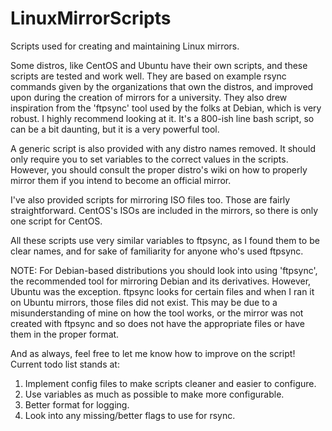 # LinuxMirrorScripts
Scripts used for creating and maintaining Linux mirrors.

Some distros, like CentOS and Ubuntu have their own scripts, and these scripts are tested and work well.  They are based on example rsync commands given by the organizations that own the distros, and improved upon during the creation of mirrors for a university.  They also drew inspiration from the 'ftpsync' tool used by the folks at Debian, which is very robust.  I highly recommend looking at it.  It's a 800-ish line bash script, so can be a bit daunting, but it is a very powerful tool.

A generic script is also provided with any distro names removed.  It should only require you to set variables to the correct values in the scripts.  However, you should consult the proper distro's wiki on how to properly mirror them if you intend to become an official mirror.

I've also provided scripts for mirroring ISO files too.  Those are fairly straightforward.  CentOS's ISOs are included in the mirrors, so there is only one script for CentOS.

All these scripts use very similar variables to ftpsync, as I found them to be clear names, and for sake of familiarity for anyone who's used ftpsync.

NOTE: For Debian-based distributions you should look into using 'ftpsync', the recommended tool for mirroring Debian and its derivatives.  However, Ubuntu was the exception.  ftpsync looks for certain files and when I ran it on Ubuntu mirrors, those files did not exist.  This may be due to a misunderstanding of mine on how the tool works, or the mirror was not created with ftpsync and so does not have the appropriate files or have them in the proper format.

And as always, feel free to let me know how to improve on the script!  Current todo list stands at:

1. Implement config files to make scripts cleaner and easier to configure.
2. Use variables as much as possible to make more configurable.
2. Better format for logging.
3. Look into any missing/better flags to use for rsync.
